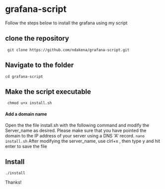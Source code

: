 # grafana-script
Follow the steps below  to install the grafana using my script
## clone the repository
`` git clone https://github.com/ndakena/grafana-script.git``
## Navigate to the folder
``cd grafana-script``
## Make the script executable
`` chmod u+x install.sh``

#### Add a domain name
Open the the file install.sh with the following command and modify the Server_name as desired. Please make sure that you have pointed the domain to the IP address of your server using a DNS 'A' record.
``nano install.sh``
After modifying the server_name, use clrl+x , then type y and hit enter to save the file
## Install 
``./install ``


Thanks!
